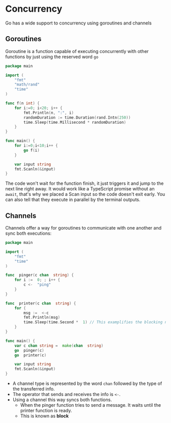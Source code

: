 # Concurrency

Go has a wide support to concurrency using goroutines and channels

## Goroutines
Goroutine is a function capable of executing concurrently with other functions by just using the reserved word `go`
```go
package main

import (
	"fmt"
	"math/rand"
	"time"
)

func f(n int) {
	for i:=0; i<20; i++ {
		fmt.Println(n, ":", i)
		randomDuration := time.Duration(rand.Intn(250))
		time.Sleep(time.Millisecond * randomDuration)
	}
}

func main() {
	for i:=0;i<10;i++ {
		go f(i)
	}

	var input string
	fmt.Scanln(&input)
}
```

The code won't wait for the function finish, it just triggers it and jump to the next line right away. It would work like a TypeScript promise without an `await`, that's why we placed a Scan input so the code doesn't exit early. 
You can also tell that they execute in parallel by the terminal outputs.

## Channels

Channels offer a way for goroutines to communicate with one another and sync both executions:
```go
package main

import (
	"fmt"
	"time"
)

func  pinger(c chan  string) {
	for i :=  0; ; i++ {
		c <-  "ping"
	}
}

func  printer(c chan  string) {
	for {
		msg :=  <-c
		fmt.Println(msg)
		time.Sleep(time.Second *  1) // This examplifies the blocking nature of channels
	}
}

func main() {
	var c chan string =  make(chan  string)
	go  pinger(c)
	go  printer(c)

	var input string
	fmt.Scanln(&input)
}
``` 
* A channel type is represented by the word `chan` followed by the type of the transferred info.
* The operator that sends and receives the info is `<-`.
* Using a channel this way syncs both functions.
	* When the pinger function tries to send a message. It waits until the printer function is ready.
	* This is known as **block**

<!--stackedit_data:
eyJoaXN0b3J5IjpbLTE5OTAzNjk1NjVdfQ==
-->